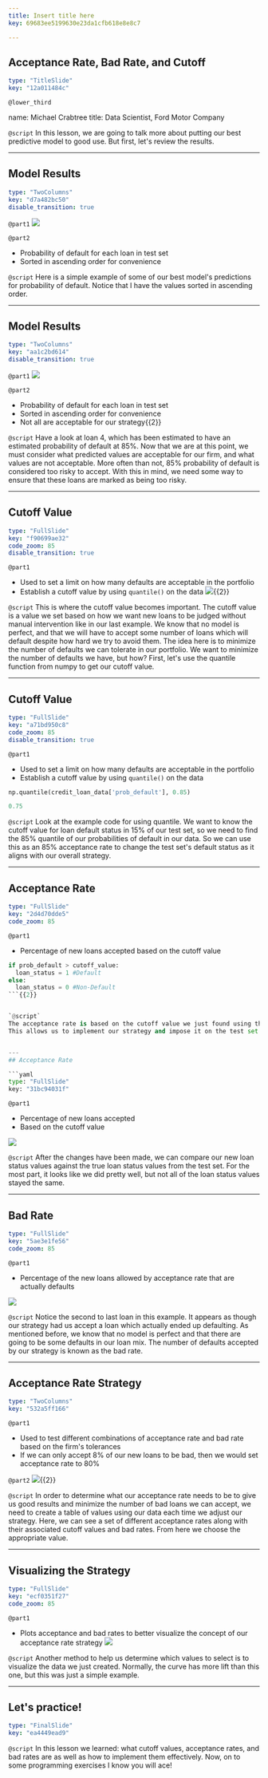 ```yaml
---
title: Insert title here
key: 69683ee5199630e23da1cfb618e8e8c7

---
```

## Acceptance Rate, Bad Rate, and Cutoff

```yaml
type: "TitleSlide"
key: "12a011484c"
```

`@lower_third`

name: Michael Crabtree
title: Data Scientist, Ford Motor Company


`@script`
In this lesson, we are going to talk more about putting our best predictive model to good use.  But first, let's review the results.


---
## Model Results

```yaml
type: "TwoColumns"
key: "d7a482bc50"
disable_transition: true
```

`@part1`
![](https://assets.datacamp.com/production/repositories/4760/datasets/32acf83b70de62e9bcd77863af8c4b3339044c41/model_output_ex.PNG)


`@part2`
- Probability of default for each loan in test set
- Sorted in ascending order for convenience


`@script`
Here is a simple example of some of our best model's predictions for probability of default.  Notice that I have the values sorted in ascending order.


---
## Model Results

```yaml
type: "TwoColumns"
key: "aa1c2bd614"
disable_transition: true
```

`@part1`
![](https://assets.datacamp.com/production/repositories/4760/datasets/a71182909f8d7799a932f91b2ca7402aea86ae1d/model_output_ex_circle.PNG)


`@part2`
- Probability of default for each loan in test set
- Sorted in ascending order for convenience
- Not all are acceptable for our strategy{{2}}


`@script`
Have a look at loan 4, which has been estimated to have an estimated probability of default at 85%.  Now that we are at this point, we must consider what predicted values are acceptable for our firm, and what values are not acceptable.  More often than not, 85% probability of default is considered too risky to accept.
With this in mind, we need some way to ensure that these loans are marked as being too risky.


---
## Cutoff Value

```yaml
type: "FullSlide"
key: "f90699ae32"
code_zoom: 85
disable_transition: true
```

`@part1`
- Used to set a limit on how many defaults are acceptable in the portfolio
- Establish a cutoff value by using `quantile()` on the data
![](https://assets.datacamp.com/production/repositories/4760/datasets/30d5a905e5251bca72b8ab9e42e1ec6336ee5089/cutoff_val_dist_ex.PNG){{2}}


`@script`
This is where the cutoff value becomes important.  The cutoff value is a value we set based on how we want new loans to be judged without manual intervention like in our last example.
We know that no model is perfect, and that we will have to accept some number of loans which will default despite how hard we try to avoid them.  The idea here is to minimize the number of defaults we can tolerate in our portfolio.  We want to minimize the number of defaults we have, but how?
First, let's use the quantile function from numpy to get our cutoff value.


---
## Cutoff Value

```yaml
type: "FullSlide"
key: "a71bd950c8"
code_zoom: 85
disable_transition: true
```

`@part1`
- Used to set a limit on how many defaults are acceptable in the portfolio
- Establish a cutoff value by using `quantile()` on the data

```python
np.quantile(credit_loan_data['prob_default'], 0.85)
```

```python
0.75
```


`@script`
Look at the example code for using quantile.  We want to know the cutoff value for loan default status in 15% of our test set, so we need to find the 85% quantile of our probabilities of default in our data.
So we can use this as an 85% acceptance rate to change the test set's default status as it aligns with our overall strategy.


---
## Acceptance Rate

```yaml
type: "FullSlide"
key: "2d4d70dde5"
code_zoom: 85
```

`@part1`
- Percentage of new loans accepted based on the cutoff value

```python
if prob_default > cutoff_value:
  loan_status = 1 #Default
else:
  loan_status = 0 #Non-Default
```{{2}}


`@script`
The acceptance rate is based on the cutoff value we just found using the quantile for our data.  
This allows us to implement our strategy and impose it on the test set such that we chance the default status from 0 to 1 or vice versa.


---
## Acceptance Rate

```yaml
type: "FullSlide"
key: "31bc94031f"
```

`@part1`
- Percentage of new loans accepted
- Based on the cutoff value

![](https://assets.datacamp.com/production/repositories/4760/datasets/0d3a7facf7c00072bd3b26cbf4fee0c8029efeba/bad_rate_ex.PNG)


`@script`
After the changes have been made, we can compare our new loan status values against the true loan status values from the test set.
For the most part, it looks like we did pretty well, but not all of the loan status values stayed the same.


---
## Bad Rate

```yaml
type: "FullSlide"
key: "5ae3e1fe56"
code_zoom: 85
```

`@part1`
- Percentage of the new loans allowed by acceptance rate that are actually defaults

![](https://assets.datacamp.com/production/repositories/4760/datasets/08494b8f41e9384eb3f420e5129e6254d4cbed6a/bad_rate_ex_circle.PNG)


`@script`
Notice the second to last loan in this example.  It appears as though our strategy had us accept a loan which actually ended up defaulting.
As mentioned before, we know that no model is perfect and that there are going to be some defaults in our loan mix.  The number of defaults accepted by our strategy is known as the bad rate.


---
## Acceptance Rate Strategy

```yaml
type: "TwoColumns"
key: "532a5ff166"
```

`@part1`
- Used to test different combinations of acceptance rate and bad rate based on the firm's tolerances
- If we can only accept 8% of our new loans to be bad, then we would set acceptance rate to 80%


`@part2`
![](https://assets.datacamp.com/production/repositories/4760/datasets/278629898b4ea7dd7d9289eaa14181967647a867/acceptance_strategy_table.PNG){{2}}


`@script`
In order to determine what our acceptance rate needs to be to give us good results and minimize the number of bad loans we can accept, we need to create a table of values using our data each time we adjust our strategy.
Here, we can see a set of different acceptance rates along with their associated cutoff values and bad rates.  From here we choose the appropriate value.


---
## Visualizing the Strategy

```yaml
type: "FullSlide"
key: "ecf0351f27"
code_zoom: 85
```

`@part1`
- Plots acceptance and bad rates to better visualize the concept of our acceptance rate strategy
![](https://assets.datacamp.com/production/repositories/4760/datasets/a7e3e2b87115133cbabb91603c019025da32186d/acceptance_curve_ex.PNG)


`@script`
Another method to help us determine which values to select is to visualize the data we just created.  Normally, the curve has more lift than this one, but this was just a simple example.


---
## Let's practice!

```yaml
type: "FinalSlide"
key: "ea4449ead9"
```

`@script`
In this lesson we learned: what cutoff values, acceptance rates, and bad rates are as well as how to implement them effectively.  Now, on to some programming exercises I know you will ace!

